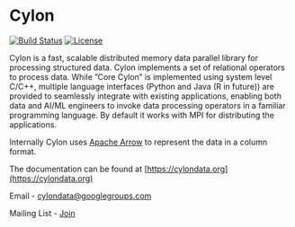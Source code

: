 # Cylon

[![Build Status](https://travis-ci.org/cylondata/cylon.svg?branch=master)](https://travis-ci.org/cylondata/cylon)
[![License](http://img.shields.io/:license-Apache%202-blue.svg)](https://github.com/cylondata/cylon/blob/master/LICENSE)

Cylon is a fast, scalable distributed memory data parallel library
for processing structured data. Cylon implements a set of relational operators to process data.
While ”Core  Cylon” is implemented using system level C/C++, multiple language interfaces
(Python  and  Java  (R  in  future)) are provided to seamlessly integrate with existing applications, enabling
both data and AI/ML engineers to invoke data processing operators in a familiar programming language.
By default it works with MPI for distributing the applications.

Internally Cylon uses [Apache Arrow](https://arrow.apache.org/) to represent the data in a column format.

The documentation can be found at [https://cylondata.org](https://cylondata.org)

Email - [cylondata@googlegroups.com](mailto:cylondata@googlegroups.com)

Mailing List - [Join](https://groups.google.com/forum/#!forum/cylondata/join)
